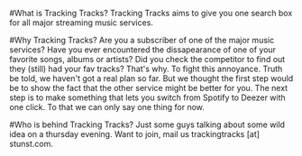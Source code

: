 #What is Tracking Tracks?
Tracking Tracks aims to give you one search box for all major streaming music services.

#Why Tracking Tracks?
Are you a subscriber of one of the major music services? Have you ever encountered the dissapearance of one of your favorite songs, albums or artists? Did you check the competitor to find out they (still) had your fav tracks? That's why. To fight this annoyance. Truth be told, we haven't got a real plan so far. But we thought the first step would be to show the fact that the other service might be better for you. The next step is to make something that lets you switch from Spotify to Deezer with one click. To that we can only say one thing for now.

#Who is behind Tracking Tracks?
Just some guys talking about some wild idea on a thursday evening. Want to join, mail us trackingtracks [at] stunst.com.
